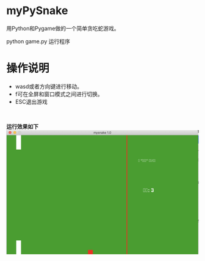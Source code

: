 # myPySnake
用Python和Pygame做的一个简单贪吃蛇游戏。

python game.py 运行程序

操作说明
=======
* wasd或者方向键进行移动。
* f可在全屏和窗口模式之间进行切换。
* ESC退出游戏

<br>

**运行效果如下**
![aaaaaa](https://raw.githubusercontent.com/20140311223Chenxu/python-/master/myPySnake-master/%E8%BF%90%E8%A1%8C%E6%95%88%E6%9E%9C.jpg)
